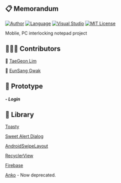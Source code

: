 ##  📋 Memorandum

[![Author](https://img.shields.io/badge/author-Im--Tae-red.svg)]( https://github.com/Im-Tae ) [![Language](https://img.shields.io/badge/language-Kotlin%2C%20C%23-green)]() [![Visual Studio](https://img.shields.io/badge/tools-Android%20Studio,%20Visual%20Studio%2C%20Firebase-green.svg)]() [![MIT License](https://img.shields.io/badge/license-MIT%20License-blue.svg)]( https://opensource.org/licenses/MIT )

Moblie, PC interlocking notepad project



##  👨‍👧‍👦  Contributors

🔗  [TaeGeon Lim]( https://github.com/Im-Tae )

🔗  [EunSang Gwak]( https://github.com/ges020 )



## 📼 Prototype

##### - Login







##  📂 Library

[Toasty]( https://github.com/GrenderG/Toasty )

[Sweet Alert Dialog]( https://github.com/pedant/sweet-alert-dialog )

[AndroidSwipeLayout]( https://github.com/daimajia/AndroidSwipeLayout )

[RecyclerView]( https://developer.android.com/reference/android/support/v7/widget/RecyclerView )

[Firebase]( https://firebase.google.com/docs/android/setup )

[Anko]( https://github.com/Kotlin/anko ) -  Now deprecated.

